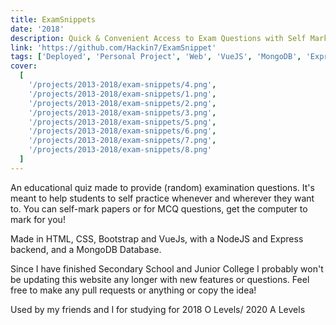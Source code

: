 ```yaml
---
title: ExamSnippets
date: '2018'
description: Quick & Convenient Access to Exam Questions with Self Marking, Tracking, Progress Storage & Other Features
link: 'https://github.com/Hackin7/ExamSnippet'
tags: ['Deployed', 'Personal Project', 'Web', 'VueJS', 'MongoDB', 'Express']
cover:
  [
    '/projects/2013-2018/exam-snippets/4.png',
    '/projects/2013-2018/exam-snippets/1.png',
    '/projects/2013-2018/exam-snippets/2.png',
    '/projects/2013-2018/exam-snippets/3.png',
    '/projects/2013-2018/exam-snippets/5.png',
    '/projects/2013-2018/exam-snippets/6.png',
    '/projects/2013-2018/exam-snippets/7.png',
    '/projects/2013-2018/exam-snippets/8.png'
  ]
---
```


An educational quiz made to provide (random) examination questions.
It's meant to help students to self practice whenever and wherever they want to.
You can self-mark papers or for MCQ questions, get the computer to mark for you!

Made in HTML, CSS, Bootstrap and VueJs, with a NodeJS and Express backend, and a MongoDB Database.

Since I have finished Secondary School and Junior College I probably won't be updating this website any longer with new features or questions. Feel free to make any pull requests or anything or copy the idea!

Used by my friends and I for studying for 2018 O Levels/ 2020 A Levels
